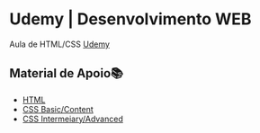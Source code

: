 
# Udemy | Desenvolvimento WEB

Aula de HTML/CSS [Udemy](https://www.udemy.com/course/web-completo/)

## Material de Apoio📚
- [HTML](https://www.notion.so/HTML-5-fec55b2625594d0883e2f13186e59dc5?pvs=4)
- [CSS Basic/Content](https://www.notion.so/Basic-Content-d899c9b30e6d455688f1c34ff064adfe?pvs=4)
- [CSS Intermeiary/Advanced](https://www.notion.so/Intermeiary-Advanced-4e9338e792b141c1b2422db643ae3908?pvs=4)
